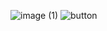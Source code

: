 
  
![image (1)](https://github.com/Ashish8084/guess-the-number/assets/141005107/87ddbcae-5aa4-45af-a766-716fafe0efff)
![button](https://github.com/Ashish8084/guess-the-number/assets/141005107/cfcfc427-1c3e-49b9-abb3-154c957346da)

